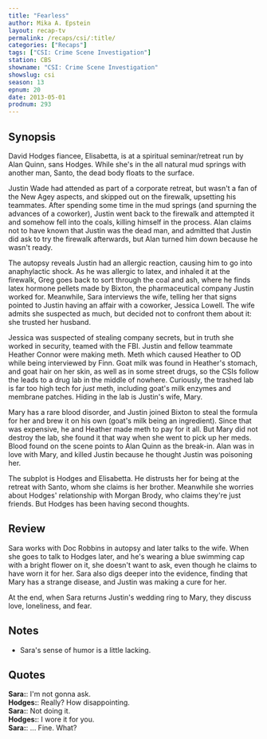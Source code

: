 ```yaml
---
title: "Fearless"
author: Mika A. Epstein
layout: recap-tv
permalink: /recaps/csi/:title/
categories: ["Recaps"]
tags: ["CSI: Crime Scene Investigation"]
station: CBS
showname: "CSI: Crime Scene Investigation"
showslug: csi
season: 13  
epnum: 20  
date: 2013-05-01
prodnum: 293  
---
```


## Synopsis

David Hodges fiancee, Elisabetta, is at a spiritual seminar/retreat run by Alan Quinn, sans Hodges. While she's in the all natural mud springs with another man, Santo, the dead body floats to the surface.

Justin Wade had attended as part of a corporate retreat, but wasn't a fan of the New Agey aspects, and skipped out on the firewalk, upsetting his teammates. After spending some time in the mud springs (and spurning the advances of a coworker), Justin went back to the firewalk and attempted it and somehow fell into the coals, killing himself in the process. Alan claims not to have known that Justin was the dead man, and admitted that Justin did ask to try the firewalk afterwards, but Alan turned him down because he wasn't ready.

The autopsy reveals Justin had an allergic reaction, causing him to go into anaphylactic shock. As he was allergic to latex, and inhaled it at the firewalk, Greg goes back to sort through the coal and ash, where he finds latex hormone pellets made by Bixton, the pharmaceutical company Justin worked for. Meanwhile, Sara interviews the wife, telling her that signs pointed to Justin having an affair with a coworker, Jessica Lowell. The wife admits she suspected as much, but decided not to confront them about it: she trusted her husband.

Jessica was suspected of stealing company secrets, but in truth she worked in security, teamed with the FBI. Justin and fellow teammate Heather Connor were making meth. Meth which caused Heather to OD while being interviewed by Finn. Goat milk was found in Heather's stomach, and goat hair on her skin, as well as in some street drugs, so the CSIs follow the leads to a drug lab in the middle of nowhere. Curiously, the trashed lab is far too high tech for *just* meth, including goat's milk enzymes and membrane patches. Hiding in the lab is Justin's wife, Mary.

Mary has a rare blood disorder, and Justin joined Bixton to steal the formula for her and brew it on his own (goat's milk being an ingredient). Since that was expensive, he and Heather made meth to pay for it all. But Mary did not destroy the lab, she found it that way when she went to pick up her meds. Blood found on the scene points to Alan Quinn as the break-in. Alan was in love with Mary, and killed Justin because he thought Justin was poisoning her.

The subplot is Hodges and Elisabetta. He distrusts her for being at the retreat with Santo, whom she claims is her brother. Meanwhile she worries about Hodges' relationship with Morgan Brody, who claims they're just friends. But Hodges has been having second thoughts.

## Review

Sara works with Doc Robbins in autopsy and later talks to the wife. When she goes to talk to Hodges later, and he's wearing a blue swimming cap with a bright flower on it, she doesn't want to ask, even though he claims to have worn it for her. Sara also digs deeper into the evidence, finding that Mary has a strange disease, and Justin was making a cure for her.

At the end, when Sara returns Justin's wedding ring to Mary, they discuss love, loneliness, and fear. 

## Notes

* Sara's sense of humor is a little lacking.

## Quotes

**Sara:**: I'm not gonna ask.  
**Hodges:**: Really? How disappointing.  
**Sara:**: Not doing it.  
**Hodges:**: I wore it for you.  
**Sara:**: ... Fine. What?

